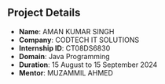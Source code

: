 ## Project Details

- **Name**: AMAN KUMAR SINGH
- **Company**: CODTECH IT SOLUTIONS
- **Internship ID**: CT08DS6830
- **Domain**: Java Programming
- **Duration**: 15 August to 15 September 2024
- **Mentor**: MUZAMMIL AHMED
